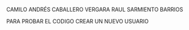 CAMILO ANDRÉS CABALLERO VERGARA
RAUL SARMIENTO BARRIOS

PARA PROBAR EL CODIGO CREAR UN NUEVO USUARIO
